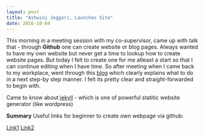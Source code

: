 ```yaml
---
layout: post
title: "Ashwini Jeggari, Launches Site"
date: 2016-10-04
---
```


This morning in a meeting session with my co-supervisor, came up with talk that - through **Github** one can create website or blog pages. 
Always wanted to have my own website but never get a time to lookup how to create website pages. But today I felt to create one for me atleast a start so that I can continue editing when I have time.
So after meeting when I came back to my workplace, went through this [blog](http://jmcglone.com/guides/github-pages) which clearly explains what to do in a next step-by step manner. I felt its pretty clear and straight-forwarded to begin with.

Came to know about [jekyll](http://jekyllrb.com/docs/structure/)  - which is one of powerful statitic website generator (like wordpress)  

**Summary**
Useful links for beginner to create own webpage via github:

[Link1](http://jmcglone.com/guides/github-pages)
[Link2](http://jekyllrb.com/docs/structure/) 
